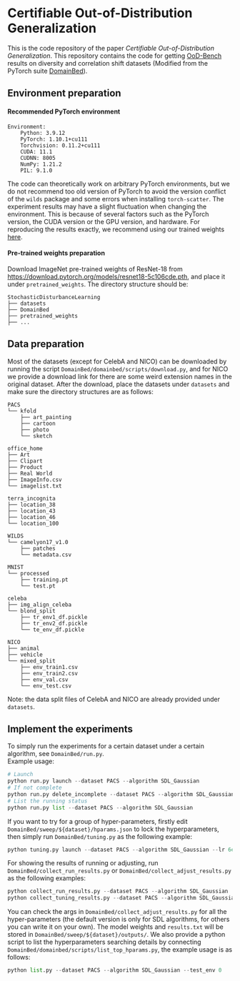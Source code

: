 # Certifiable Out-of-Distribution Generalization
This is the code repository of the paper *Certifiable Out-of-Distribution Generalization*.
This repository contains the code for getting [OoD-Bench](https://github.com/ynysjtu/ood_bench) results on diversity and correlation shift datasets (Modified from the PyTorch suite [DomainBed](https://github.com/facebookresearch/DomainBed)).

## Environment preparation
#### Recommended PyTorch environment
```
Environment:
    Python: 3.9.12
    PyTorch: 1.10.1+cu111
    Torchvision: 0.11.2+cu111
    CUDA: 11.1
    CUDNN: 8005
    NumPy: 1.21.2
    PIL: 9.1.0
```
The code can theoretically work on arbitrary PyTorch environments, but we do not recommend too old version of PyTorch to avoid the version conflict of the `wilds` package and some errors when installing `torch-scatter`. The experiment results may have a slight fluctuation when changing the environment. This is because of several factors such as the PyTorch version, the CUDA version or the GPU version, and hardware. For reproducing the results exactly, we recommend using our trained weights [here](https://drive.google.com/file/d/1HYzfc0qDrn4Sm1-xumDj0Oxc_UZ-7E12/view?usp=sharing
).
#### Pre-trained weights preparation
Download ImageNet pre-trained weights of ResNet-18 from https://download.pytorch.org/models/resnet18-5c106cde.pth, and place it under `pretrained_weights`. The directory structure should be:
```
StochasticDisturbanceLearning
├── datasets
├── DomainBed
├── pretrained_weights
├── ...
```

## Data preparation
Most of the datasets (except for CelebA and NICO) can be downloaded by running the script `DomainBed/domainbed/scripts/download.py`, and for NICO we provide a download link for there are some weird extension names in the original dataset.
After the download, place the datasets under `datasets` and make sure the directory structures are as follows:
```
PACS
└── kfold
    ├── art_painting
    ├── cartoon
    ├── photo
    └── sketch
```
```
office_home
├── Art
├── Clipart
├── Product
├── Real World
├── ImageInfo.csv
└── imagelist.txt
```
```
terra_incognita
├── location_38
├── location_43
├── location_46
└── location_100
```
```
WILDS
└── camelyon17_v1.0
    ├── patches
    └── metadata.csv
```
```
MNIST
└── processed
    ├── training.pt
    └── test.pt
```
```
celeba
├── img_align_celeba
└── blond_split
    ├── tr_env1_df.pickle
    ├── tr_env2_df.pickle
    └── te_env_df.pickle
```
```
NICO
├── animal
├── vehicle
└── mixed_split
    ├── env_train1.csv
    ├── env_train2.csv
    ├── env_val.csv
    └── env_test.csv
```
Note: the data split files of CelebA and NICO are already provided under `datasets`.

## Implement the experiments
To simply run the experiments for a certain dataset under a certain algorithm, see `DomainBed/run.py`.  
Example usage:
```python
# Launch
python run.py launch --dataset PACS --algorithm SDL_Gaussian
# If not complete
python run.py delete_incomplete --dataset PACS --algorithm SDL_Gaussian
# List the running status
python run.py list --dataset PACS --algorithm SDL_Gaussian
```
If you want to try for a group of hyper-parameters, firstly edit `DomainBed/sweep/${dataset}/hparams.json` to lock the hyperparameters, then simply run `DomainBed/tuning.py` as the following example:
```python
python tuning.py launch --dataset PACS --algorithm SDL_Gaussian --lr 6e-5 --worst_case_p 0.1
```
For showing the results of running or adjusting, run `DomainBed/collect_run_results.py` or `DomainBed/collect_adjust_results.py` as the following examples:
```python
python collect_run_results.py --dataset PACS --algorithm SDL_Gaussian
python collect_tuning_results.py --dataset PACS --algorithm SDL_Gaussian --lr 6e-5 --worst_case_p 0.1
```
You can check the args in `DomainBed/collect_adjust_results.py` for all the hyper-parameters (the default version is only for SDL algorithms, for others you can write it on your own). The model weights and `results.txt` will be stored in `DomainBed/sweep/${dataset}/outputs/`.
We also provide a python script to list the hyperparameters searching details by connecting `DomainBed/domainbed/scripts/list_top_hparams.py`, the example usage is as follows:
```python
python list.py --dataset PACS --algorithm SDL_Gaussian --test_env 0
```
